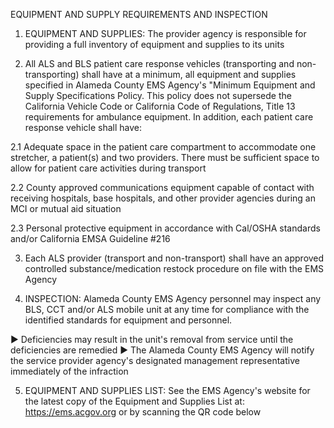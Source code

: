 EQUIPMENT AND SUPPLY REQUIREMENTS AND INSPECTION

1. EQUIPMENT AND SUPPLIES: The provider agency is responsible for providing a full inventory of equipment and supplies to its units

2. All ALS and BLS patient care response vehicles (transporting and non-transporting) shall have at a minimum, all equipment and supplies specified in Alameda County EMS Agency's "Minimum Equipment and Supply Specifications Policy. This policy does not supersede the California Vehicle Code or California Code of Regulations, Title 13 requirements for ambulance equipment. In addition, each patient care response vehicle shall have:

2.1 Adequate space in the patient care compartment to accommodate one stretcher, a patient(s) and two providers. There must be sufficient space to allow for patient care activities during transport

2.2 County approved communications equipment capable of contact with receiving hospitals, base hospitals, and other provider agencies during an MCI or mutual aid situation

2.3 Personal protective equipment in accordance with Cal/OSHA standards and/or California EMSA Guideline #216

3. Each ALS provider (transport and non-transport) shall have an approved controlled substance/medication restock procedure on file with the EMS Agency

4. INSPECTION: Alameda County EMS Agency personnel may inspect any BLS, CCT and/or ALS mobile unit at any time for compliance with the identified standards for equipment and personnel.

► Deficiencies may result in the unit's removal from service until the deficiencies are remedied
► The Alameda County EMS Agency will notify the service provider agency's designated management representative immediately of the infraction

5. EQUIPMENT AND SUPPLIES LIST: See the EMS Agency's website for the latest copy of the Equipment and Supplies List at: https://ems.acgov.org or by scanning the QR code below

